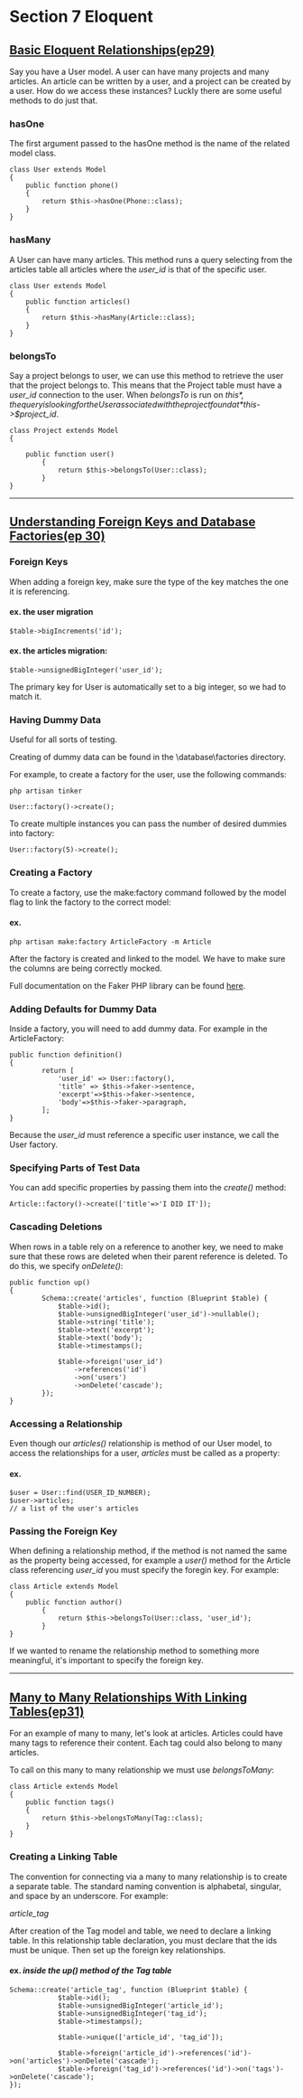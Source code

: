 # Section 7 Eloquent

## [Basic Eloquent Relationships(ep29)](https://laracasts.com/series/laravel-6-from-scratch/episodes/29?autoplay=true)

Say you have a User model. A user can have many projects and many articles. An article can be written by a user, and a project can be created by a user. How do we access these instances? Luckly there are some useful methods to do just that.

### hasOne
The first argument passed to the hasOne method is the name of the related model class.

```
class User extends Model
{
    public function phone()
    {
        return $this->hasOne(Phone::class);
    }
}
```

### hasMany
A User can have many articles. This method runs a query selecting from the articles table all articles where the *user_id* is that of the specific user.

```
class User extends Model
{
    public function articles()
    {
        return $this->hasMany(Article::class);
    }
}
```


### belongsTo
Say a project belongs to user, we can use this method to retrieve the user that the project belongs to. This means that the Project table must have a *user_id* connection to the user. When *belongsTo* is run on *$this*, the query is looking for the User associated with the project found at *$this->$project_id*.

```
class Project extends Model
{

    public function user()
        {
            return $this->belongsTo(User::class);
        }
}
```

---
## [Understanding Foreign Keys and Database Factories(ep 30)](https://laracasts.com/series/laravel-6-from-scratch/episodes/30?autoplay=true)

### Foreign Keys
When adding a foreign key, make sure the type of the key matches the one it is referencing.

#### ex. the user migration
```
$table->bigIncrements('id');
```

#### ex. the articles migration:
```
$table->unsignedBigInteger('user_id');
```

The primary key for User is automatically set to a big integer, so we had to match it.

### Having Dummy Data
Useful for all sorts of testing.

Creating of dummy data can be found in the \database\factories directory.

For example, to create a factory for the user, use the following commands:
```
php artisan tinker

User::factory()->create();
```
To create multiple instances you can pass the number of desired dummies into factory:
```
User::factory(5)->create();
```

### Creating a Factory
To create a factory, use the make:factory command followed by the model flag to link the factory to the correct model:

#### ex.
```
php artisan make:factory ArticleFactory -m Article
```

After the factory is created and linked to the model. We have to make sure the columns are being correctly mocked.

Full documentation on the Faker PHP library can be found [here](https://github.com/fzaninotto/Faker).

### Adding Defaults for Dummy Data
Inside a factory, you will need to add dummy data. For example in the ArticleFactory:

```
public function definition()
{
        return [
            'user_id' => User::factory(),
            'title' => $this->faker->sentence,
            'excerpt'=>$this->faker->sentence,
            'body'=>$this->faker->paragraph,
        ];
}
```
Because the *user_id* must reference a specific user instance, we call the User factory.

### Specifying Parts of Test Data
You can add specific properties by passing them into the *create()* method:

```
Article::factory()->create(['title'=>'I DID IT']);
```

### Cascading Deletions
When rows in a table rely on a reference to another key, we need to make sure that these rows are deleted when their parent reference is deleted. To do this, we specify *onDelete()*:

```
public function up()
{
        Schema::create('articles', function (Blueprint $table) {
            $table->id();
            $table->unsignedBigInteger('user_id')->nullable();
            $table->string('title');
            $table->text('excerpt');
            $table->text('body');
            $table->timestamps();

            $table->foreign('user_id')
                ->references('id')
                ->on('users')
                ->onDelete('cascade');
        });
}
```

### Accessing a Relationship
Even though our *articles()* relationship is method of our User model, to access the relationships for a user, *articles* must be called as a property:

#### ex.
```
$user = User::find(USER_ID_NUMBER);
$user->articles;
// a list of the user's articles
```

### Passing the Foreign Key

When defining a relationship method, if the method is not named the same as the property being accessed, for example a *user()* method for the Article class referencing *user_id* you must specify the foregin key. For example:

```
class Article extends Model
{
    public function author()
        {
            return $this->belongsTo(User::class, 'user_id');
        }
}
```
If we wanted to rename the relationship method to something more meaningful, it's important to specify the foreign key.

---

## [Many to Many Relationships With Linking Tables(ep31)](https://laracasts.com/series/laravel-6-from-scratch/episodes/31?autoplay=true)

For an example of many to many, let's look at articles. Articles could have many tags to reference their content. Each tag could also belong to many articles.

To call on this many to many relationship we must use *belongsToMany*:

```
class Article extends Model
{
    public function tags()
    {
        return $this->belongsToMany(Tag::class);
    }
}
```

### Creating a Linking Table

The convention for connecting via a many to many relationship is to create a separate table. The standard naming convention is alphabetal, singular, and space by an underscore. For example:

*article_tag*

After creation of the Tag model and table, we need to declare a linking table. In this relationship table declaration, you must declare that the ids must be unique. Then set up the foreign key relationships.

#### ex. *inside the up() method of the Tag table*
```
Schema::create('article_tag', function (Blueprint $table) {
            $table->id();
            $table->unsignedBigInteger('article_id');
            $table->unsignedBigInteger('tag_id');
            $table->timestamps();

            $table->unique(['article_id', 'tag_id']);

            $table->foreign('article_id')->references('id')->on('articles')->onDelete('cascade');
            $table->foreign('tag_id')->references('id')->on('tags')->onDelete('cascade');
});
```






